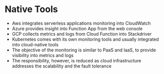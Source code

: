 # Native Tools

* Aws integrates serverless applications monitoring into CloudWatch
* Azure provides insight into Function App from the web console
* GCP collects metrics and logs from Cloud Function into Stackdriver
* Kubernetes comes with its own monitoring tools and usually integrated into cloud-native tools
* The objective of the monitoring is similar to PaaS and IaaS, to provide visibility into metrics and logs
* The responsibility, however, is reduced as cloud infrastructure addresses the scalability and the fault tolerance



